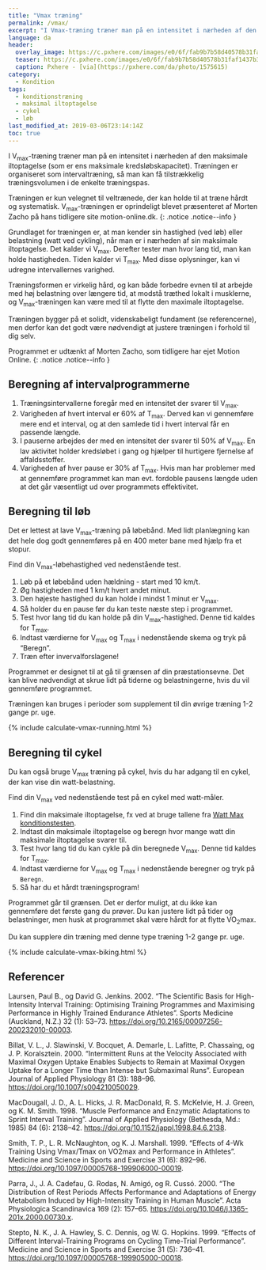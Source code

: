 ```yaml
---
title: "Vmax træning"
permalink: /vmax/
excerpt: "I Vmax-træning træner man på en intensitet i nærheden af den maksimale iltoptagelse (som er ens maksimale kredsløbskapacitet)"
language: da
header:
  overlay_image: https://c.pxhere.com/images/e0/6f/fab9b7b58d40578b31faf1437b30-1575615.jpg!d
  teaser: https://c.pxhere.com/images/e0/6f/fab9b7b58d40578b31faf1437b30-1575615.jpg!d
  caption: Pxhere - [via](https://pxhere.com/da/photo/1575615)
category:
  - Kondition
tags:
  - konditionstræning
  - maksimal iltoptagelse
  - cykel
  - løb
last_modified_at: 2019-03-06T23:14:14Z
toc: true
---
```


I V<sub>max</sub>-træning træner man på en intensitet i nærheden af den maksimale iltoptagelse (som er ens maksimale kredsløbskapacitet). Træningen er organiseret som intervaltræning, så man kan få tilstrækkelig træningsvolumen i de enkelte træningspas.

Træningen er kun velegnet til veltrænede, der kan holde til at træne hårdt og systematisk. V<sub>max</sub>-træningen er oprindeligt blevet præsenteret af Morten Zacho på hans tidligere site motion-online.dk.
{: .notice .notice--info }

Grundlaget for træningen er, at man kender sin hastighed (ved løb) eller belastning (watt ved cykling), når man er i nærheden af sin maksimale iltoptagelse. Det kalder vi V<sub>max</sub>. Derefter tester man hvor lang tid, man kan holde hastigheden. Tiden kalder vi T<sub>max</sub>. Med disse oplysninger, kan vi udregne intervallernes varighed.

Træningsformen er virkelig hård, og kan både forbedre evnen til at arbejde med høj belastning over længere tid, at modstå træthed lokalt i musklerne, og V<sub>max</sub>-træningen kan være med til at flytte den maximale iltoptagelse.

Træningen bygger på et solidt, videnskabeligt fundament (se referencerne), men derfor kan det godt være nødvendigt at justere træningen i forhold til dig selv.

Programmet er udtænkt af Morten Zacho, som tidligere har ejet Motion Online.
{: .notice .notice--info }

## Beregning af intervalprogrammerne

1. Træningsintervallerne foregår med en intensitet der svarer til V<sub>max</sub>.
2. Varigheden af hvert interval er 60% af T<sub>max</sub>. Derved kan vi gennemføre mere end et interval, og at den samlede tid i hvert interval får en passende længde.
3. I pauserne arbejdes der med en intensitet der svarer til 50% af V<sub>max</sub>. En lav aktivitet holder kredsløbet i gang og hjælper til hurtigere fjernelse af affaldsstoffer.
4. Varigheden af hver pause er 30% af T<sub>max</sub>. Hvis man har problemer med at gennemføre programmet kan man evt. fordoble pausens længde uden at det går væsentligt ud over programmets effektivitet.

## Beregning til løb

Det er lettest at lave V<sub>max</sub>-træning på løbebånd. Med lidt planlægning kan det hele dog godt gennemføres på en 400 meter bane med hjælp fra et stopur.

Find din V<sub>max</sub>-løbehastighed ved nedenstående test.

1. Løb på et løbebånd uden hældning - start med 10 km/t.
2. Øg hastigheden med 1 km/t hvert andet minut.
3. Den højeste hastighed du kan holde i mindst 1 minut er V<sub>max</sub>.
3. Så holder du en pause før du kan teste næste step i programmet.
4. Test hvor lang tid du kan holde på din V<sub>max</sub>-hastighed. Denne tid kaldes for T<sub>max</sub>.
5. Indtast værdierne for V<sub>max</sub> og T<sub>max</sub> i nedenstående skema og tryk på “Beregn”.
6. Træn efter invervalforslagene!

Programmet er designet til at gå til grænsen af din præstationsevne. Det kan blive nødvendigt at skrue lidt på tiderne og belastningerne, hvis du vil gennemføre programmet.

Træningen kan bruges i perioder som supplement til din øvrige træning 1-2 gange pr. uge.

{% include calculate-vmax-running.html %}

## Beregning til cykel

Du kan også bruge V<sub>max</sub> træning på cykel, hvis du har adgang til en cykel, der kan vise din watt-belastning. 

Find din V<sub>max</sub> ved nedenstående test på en cykel med watt-måler.

1. Find din maksimale iltoptagelse, fx ved at bruge tallene fra [Watt Max konditionstesten](/kondital-wattmax/).
2. Indtast din maksimale iltoptagelse og beregn hvor mange watt din maksimale iltoptagelse svarer til.
3. Test hvor lang tid du kan cykle på din beregnede V<sub>max</sub>. Denne tid kaldes for T<sub>max</sub>.
4. Indtast værdierne for V<sub>max</sub> og T<sub>max</sub> i nedenstående beregner og tryk på `Beregn`.
5. Så har du et hårdt træningsprogram!

Programmet går til grænsen. Det er derfor muligt, at du ikke kan gennemføre det første gang du prøver. Du kan justere lidt på tider og belastninger, men husk at programmet skal være hårdt for at flytte VO<sub>2</sub>max.

Du kan supplere din træning med denne type træning 1-2 gange pr. uge.

{% include calculate-vmax-biking.html %}

## Referencer

Laursen, Paul B., og David G. Jenkins. 2002. “The Scientific Basis for High-Intensity Interval Training: Optimising Training Programmes and Maximising Performance in Highly Trained Endurance Athletes”. Sports Medicine (Auckland, N.Z.) 32 (1): 53–73. <https://doi.org/10.2165/00007256-200232010-00003>.

Billat, V. L., J. Slawinski, V. Bocquet, A. Demarle, L. Lafitte, P. Chassaing, og J. P. Koralsztein. 2000. “Intermittent Runs at the Velocity Associated with Maximal Oxygen Uptake Enables Subjects to Remain at Maximal Oxygen Uptake for a Longer Time than Intense but Submaximal Runs”. European Journal of Applied Physiology 81 (3): 188–96. <https://doi.org/10.1007/s004210050029>.

MacDougall, J. D., A. L. Hicks, J. R. MacDonald, R. S. McKelvie, H. J. Green, og K. M. Smith. 1998. “Muscle Performance and Enzymatic Adaptations to Sprint Interval Training”. Journal of Applied Physiology (Bethesda, Md.: 1985) 84 (6): 2138–42. <https://doi.org/10.1152/jappl.1998.84.6.2138>.

Smith, T. P., L. R. McNaughton, og K. J. Marshall. 1999. “Effects of 4-Wk Training Using Vmax/Tmax on VO2max and Performance in Athletes”. Medicine and Science in Sports and Exercise 31 (6): 892–96. <https://doi.org/10.1097/00005768-199906000-00019>.

Parra, J., J. A. Cadefau, G. Rodas, N. Amigó, og R. Cussó. 2000. “The Distribution of Rest Periods Affects Performance and Adaptations of Energy Metabolism Induced by High-Intensity Training in Human Muscle”. Acta Physiologica Scandinavica 169 (2): 157–65. <https://doi.org/10.1046/j.1365-201x.2000.00730.x>.

Stepto, N. K., J. A. Hawley, S. C. Dennis, og W. G. Hopkins. 1999. “Effects of Different Interval-Training Programs on Cycling Time-Trial Performance”. Medicine and Science in Sports and Exercise 31 (5): 736–41. <https://doi.org/10.1097/00005768-199905000-00018>.

